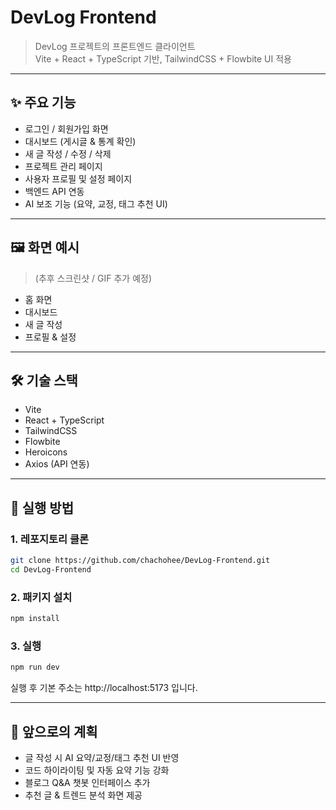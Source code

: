 # DevLog Frontend

> DevLog 프로젝트의 프론트엔드 클라이언트  
> Vite + React + TypeScript 기반, TailwindCSS + Flowbite UI 적용

---

## ✨ 주요 기능

- 로그인 / 회원가입 화면
- 대시보드 (게시글 & 통계 확인)
- 새 글 작성 / 수정 / 삭제
- 프로젝트 관리 페이지
- 사용자 프로필 및 설정 페이지
- 백엔드 API 연동
- AI 보조 기능 (요약, 교정, 태그 추천 UI)

---

## 🖼️ 화면 예시

> (추후 스크린샷 / GIF 추가 예정)

- 홈 화면
- 대시보드
- 새 글 작성
- 프로필 & 설정

---

## 🛠 기술 스택

- Vite
- React + TypeScript
- TailwindCSS
- Flowbite
- Heroicons
- Axios (API 연동)

---

## 🚀 실행 방법

### 1. 레포지토리 클론
```bash
git clone https://github.com/chachohee/DevLog-Frontend.git
cd DevLog-Frontend
```

### 2. 패키지 설치
```bash
npm install
```

### 3. 실행
```bash
npm run dev
```
실행 후 기본 주소는 http://localhost:5173 입니다.

---

## 📌 앞으로의 계획

- 글 작성 시 AI 요약/교정/태그 추천 UI 반영
- 코드 하이라이팅 및 자동 요약 기능 강화
- 블로그 Q&A 챗봇 인터페이스 추가
- 추천 글 & 트렌드 분석 화면 제공
